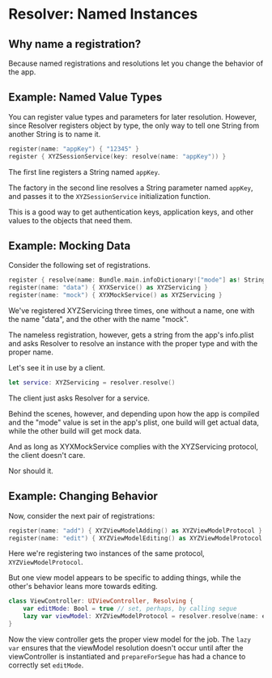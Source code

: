 #  Resolver: Named Instances

## Why name a registration?

Because named registrations and resolutions let you change the behavior of the app.

## Example: Named Value Types

You can register value types and parameters for later resolution. However, since Resolver registers object by type, the only way to tell one String from another String is to name it.

```swift
register(name: "appKey") { "12345" }
register { XYZSessionService(key: resolve(name: "appKey")) }
```

The first line registers a String named `appKey`.

The factory in the second line resolves a String parameter named `appKey`, and passes it to the `XYZSessionService` initialization function.

This is a good way to get authentication keys, application keys, and other values to the objects that need them.


## Example: Mocking Data

Consider the following set of registrations.

```swift
register { resolve(name: Bundle.main.infoDictionary!["mode"] as! String) as XYZServicing }
register(name: "data") { XYXService() as XYZServicing }
register(name: "mock") { XYXMockService() as XYZServicing }
```

We've registered XYZServicing three times, one without a name, one with the name "data", and the other with the name "mock".

The nameless registration, however, gets a string from the app's info.plist and asks Resolver to resolve an instance with the proper type and with the proper name.

Let's see it in use by a client.

```swift
let service: XYZServicing = resolver.resolve()
```

The client just asks Resolver for a service.

Behind the scenes, however, and depending upon how the app is compiled and the "mode" value is set in the app's plist, one build will get actual data, while the other build will get mock data.

And as long as XYXMockService complies with the XYZServicing protocol, the client doesn't care.

Nor should it.

## Example: Changing Behavior

Now, consider the next pair of registrations:

```swift
register(name: "add") { XYZViewModelAdding() as XYZViewModelProtocol }
register(name: "edit") { XYZViewModelEditing() as XYZViewModelProtocol }
```

Here we're registering two instances of the same protocol, `XYZViewModelProtocol`.

But one view model appears to be specific to adding things, while the other's behavior leans more towards editing.


```swift
class ViewController: UIViewController, Resolving {
    var editMode: Bool = true // set, perhaps, by calling segue
    lazy var viewModel: XYZViewModelProtocol = resolver.resolve(name: editMode ? "edit" : "add")!
}
```

Now the view controller gets the proper view model for the job. The `lazy var` ensures that the viewModel resolution doesn't occur until after the viewController is instantiated and `prepareForSegue` has had a chance to correctly set `editMode`.
